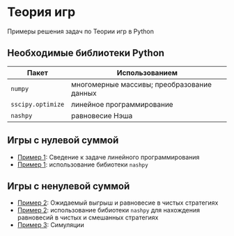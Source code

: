 # Теория игр
Примеры решения задач по Теории игр в Python

## Необходимые библиотеки Python

|Пакет             |Использованием                              |
|------------------|--------------------------------------------|
|`numpy`           |многомерные массивы; преобразование данных  |
|`sscipy.optimize` |линейное программирование                   |
|`nashpy`          |равновесие Нэша                             |


## Игры с нулевой суммой

- [Пример 1](https://nbviewer.org/github/artamonoff/game-theory/blob/main/zero-sum-game/example.ipynb): Сведение к задаче линейного программирования
- [Пример 1](https://nbviewer.org/github/artamonoff/game-theory/blob/main/zero-sum-game/example-nashpy.ipynb): использование бибиотеки `nashpy`

## Игры с ненулевой суммой

- [Пример 2](https://nbviewer.org/github/artamonoff/Game-Theory/blob/main/non-zero%20sum%20game/Example2.ipynb): Ожидаемый выгрыш и равновесие в чистых стратегиях
- [Пример 2](https://nbviewer.org/github/artamonoff/Game-Theory/blob/main/non-zero%20sum%20game/Example2Nashpy.ipynb): использование бибиотеки `nashpy` для нахождения равновесий в чистых и смешанных стратегиях
- [Пример 3](https://nbviewer.org/github/artamonoff/Game-Theory/blob/main/non-zero%20sum%20game/Example3.ipynb): Симуляции
